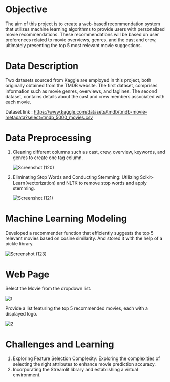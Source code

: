 # Objective 

The aim of this project is to create a web-based recommendation system that utilizes machine learning algorithms to provide users with personalized movie recommendations. These recommendations will be based on user preferences related to movie overviews, genres, and the cast and crew, ultimately presenting the top 5 most relevant movie suggestions.

# Data Description

Two datasets sourced from Kaggle are employed in this project, both originally obtained from the TMDB website. The first dataset, comprises information such as movie genres, overviews, and taglines. The second dataset, contains details about the cast and crew members associated with each movie.

Dataset link :  https://www.kaggle.com/datasets/tmdb/tmdb-movie-metadata?select=tmdb_5000_movies.csv

# Data Preprocessing

1. Cleaning  different columns such as cast, crew, overview, keywords, and genres to create one tag column.
   
    ![Screenshot (120)](https://github.com/MinalJain17/Movie-Recommender-System/assets/132137245/4d397a7d-40e1-45b0-bdd9-6aad6bf1b2ac)

3. Eliminating Stop Words and Conducting Stemming: Utilizing Scikit-Learn(vectorization) and NLTK to remove stop words and apply stemming.
   
    ![Screenshot (121)](https://github.com/MinalJain17/Movie-Recommender-System/assets/132137245/d86f3323-74b2-41b0-bb20-f5bc045fd889)

# Machine Learning Modeling

Developed a recommender function that efficiently suggests the top 5 relevant movies based on cosine similarity. And stored it with the help of a pickle library.

   ![Screenshot (123)](https://github.com/MinalJain17/Movie-Recommender-System/assets/132137245/b80938f1-3da8-4ad2-90b0-c3ccc0c0ea2c)

# Web Page

Select the Movie from the dropdown list.

![1](https://github.com/MinalJain17/Movie-Recommender-System/assets/132137245/b8cfb864-69ea-484a-a967-cb05a0cf7e49)

Provide a list featuring the top 5 recommended movies, each with a displayed logo.

![2](https://github.com/MinalJain17/Movie-Recommender-System/assets/132137245/75be4efe-e6a3-42e8-8331-30217497d0a3)

# Challenges and Learning

1. Exploring Feature Selection Complexity: Exploring the complexities of selecting the right attributes to enhance movie prediction accuracy.
2. Incorporating the Streamlit library and establishing a virtual environment.

